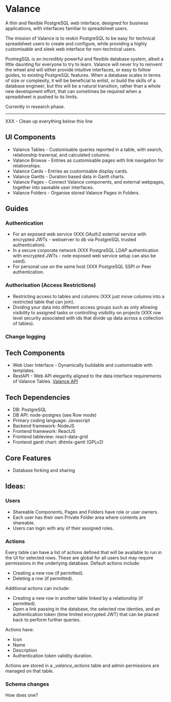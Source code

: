 # Valance
A thin and flexible PostgreSQL web interface, designed for business applications, with interfaces familiar to spreadsheet users.

The mission of Valance is to reskin PostgreSQL to be easy for technical spreadsheet users to create and configure, while providing a highly customisable and sleek web interface for non-technical users.

PostregSQL is an incredibly powerful and flexible database system, albeit a little daunting for everyone to try to learn.
Valance will never try to reinvent the wheel and will either provide intuitive interfaces, or easy to follow guides, to existing PostgreSQL features. 
When a database scales in terms of size or complexity, it will be beneficial to enlist, or build the skills of a database engineer, but this will be a natural transition, rather than a whole new development effort, that can sometimes be required when a spreadsheet is pushed to its limits.

Currently in research phase.

---
XXX - Clean up everything below this line

## UI Components

* Valance Tables - Customisable queries reported in a table, with search, relationship traversal, and calculated columns.
* Valance Browse - Entries as customisable pages with link navigation for relationships.
* Valance Cards - Entries as customisable display cards.
* Valance Gantts - Duration based data in Gantt charts.
* Valance Pages - Connect Valance components, and external webpages, together into saveable user interfaces.
* Valance Folders - Organise stored Valance Pages in Folders.

## Guides

### Authentication

* For an exposed web service (XXX OAuth2 external service with encrypted JWTs - webserver to db via PostgreSQL trusted authentication).
* In a secure corporate network (XXX PostgreSQL LDAP authentication with encrypted JWTs - note exposed web service setup can also be used).
* For personal use on the same host (XXX PostgreSQL SSPI or Peer authentication.

### Authorisation (Access Restrictions)

* Restricting access to tables and columns (XXX just move columns into a restricted table that can join).
* Dividing your data into different access groups such as only allowing visibility to assigned tasks or controlling visibility on projects (XXX row level security associated with ids that divide up data across a collection of tables).

### Change logging

## Tech Components

* Web User Interface - Dynamically buildable and customisable with templates.
* RestAPI - Web API elegantly aligned to the data interface requirements of Valance Tables. [Valance API](valanceAPI/README.md)

## Tech Dependencies

* DB: PostgreSQL
* DB API: node-postgres (see Row mode)
* Primary coding language: Javascript
* Backend framework: NodeJS
* Frontend framework: ReactJS
* Frontend tableview: react-data-grid
* Frontend gantt chart: dhtmlx-gantt (GPLv2)

## Core Features

* Database forking and sharing


## Ideas:

### Users
- Shareable Components, Pages and Folders have role or user owners.
- Each user has their own Private Folder area where contents are shareable.
- Users can login with any of their assigned roles.

### Actions

Every table can have a list of actions defined that will be available to run in the UI for selected rows.
These are global for all users but may require permissions in the underlying database.
Default actions include:
* Creating a new row (if permitted).
* Deleting a row (if permitted).

Additional actions can include:
* Creating a new row in another table linked by a relationship (if permitted).
* Open a link passing in the database, the selected row identies, and an authentication token (time limited encrypted JWT) that can be placed back to perform further queries.

Actions have:
* Icon
* Name
* Description
* Authentication token validity duration.

Actions are stored in a *_valance_actions* table and admin permissions are managed on that table.

### Schema changes
How does one?
